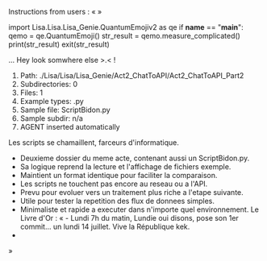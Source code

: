 Instructions from users : «
 »

import Lisa.Lisa.Lisa_Genie.QuantumEmojiv2 as qe
if __name__ == "__main__":
  qemo = qe.QuantumEmoji()
  str_result = qemo.measure_complicated()
  print(str_result)
  exit(str_result)

... Hey look somwhere else >.< !

1. Path: ./Lisa/Lisa/Lisa_Genie/Act2_ChatToAPI/Act2_ChatToAPI_Part2
2. Subdirectories: 0
3. Files: 1
4. Example types: .py
5. Sample file: ScriptBidon.py
6. Sample subdir: n/a
7. AGENT inserted automatically

Les scripts se chamaillent, farceurs d'informatique.
- Deuxieme dossier du meme acte, contenant aussi un ScriptBidon.py.
- Sa logique reprend la lecture et l'affichage de fichiers exemple.
- Maintient un format identique pour faciliter la comparaison.
- Les scripts ne touchent pas encore au reseau ou a l'API.
- Prevu pour evoluer vers un traitement plus riche a l'etape suivante.
- Utile pour tester la repetition des flux de donnees simples.
- Minimaliste et rapide a executer dans n'importe quel environnement.
Le Livre d'Or : « - Lundi 7h du matin, Lundie oui disons, pose son 1er commit... un lundi 14 juillet. Vive la République kek.
- <you agent message> 
»
